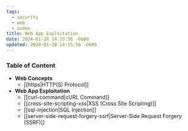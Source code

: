 ```yaml
---
tags:
  - security
  - web
  - index
title: Web App Exploitation
date: 2024-01-28 14:15:56 -0600
updated: 2024-01-28 14:15:56 -0600
---
```


### Table of Content

* **Web Concepts**
	* [[https|HTTP(S) Protocol]]
* **Web App Exploitation**
	* [[curl-command|cURL Command]]
	* [[cross-site-scripting-xss|XSS (Cross Site Scripting)]]
	* [[sql-injection|SQL Injection]]
	* [[server-side-request-forgery-ssrf|Server-Side Request Forgery (SSRF)]]
